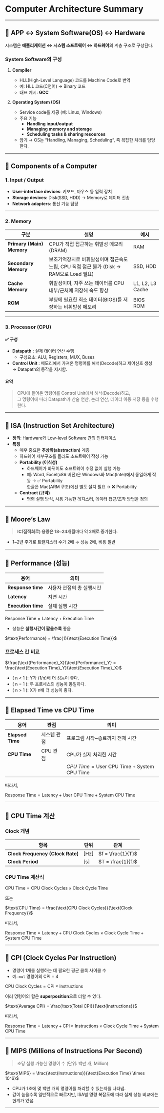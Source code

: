 # Computer Architecture Summary

---

## 🔸 APP ↔ System Software(OS) ↔ Hardware

시스템은 **애플리케이션 ↔ 시스템 소프트웨어 ↔ 하드웨어**의 계층 구조로 구성된다.

### System Software의 구성
1. **Compiler**
   - HLL(High-Level Language) 코드를 Machine Code로 번역
   - 예: HLL 코드(C언어) → Binary 코드
   - 대표 예시: **GCC**

2. **Operating System (OS)**
   - Service code를 제공 (예: Linux, Windows)
   - 주요 기능  
     - **Handling input/output**  
     - **Managing memory and storage**  
     - **Scheduling tasks & sharing resources**
   - 암기 → OS는 “Handling, Managing, Scheduling”, 즉 복잡한 처리를 담당한다.

---

## 🔸 Components of a Computer

### 1. Input / Output
- **User-interface devices**: 키보드, 마우스 등 입력 장치  
- **Storage devices**: Disk(SSD, HDD) → Memory로 데이터 전송  
- **Network adapters**: 통신 기능 담당

---

### 2. Memory

| 구분 | 설명 | 예시 |
|------|------|------|
| **Primary (Main) Memory** | CPU가 직접 접근하는 휘발성 메모리 (DRAM) | RAM |
| **Secondary Memory** | 보조기억장치로 비휘발성이며 접근속도 느림, CPU 직접 접근 불가 (Disk → RAM으로 Load 필요) | SSD, HDD |
| **Cache Memory** | 휘발성이며, 자주 쓰는 데이터를 CPU 내부/근처에 저장해 속도 향상 | L1, L2, L3 Cache |
| **ROM** | 부팅에 필요한 최소 데이터(BIOS)를 저장하는 비휘발성 메모리 | BIOS ROM |

---

### 3. Processor (CPU)

#### ✅ 구성
- **Datapath** : 실제 데이터 연산 수행  
  - 구성요소: ALU, Registers, MUX, Buses
- **Control Unit** : 메모리에서 가져온 명령어를 해석(Decode)하고 제어신호 생성  
  → Datapath의 동작을 지시함.

#### 요약
> CPU에 들어온 명령어를 Control Unit에서 해석(Decode)하고,  
> 그 명령어에 따라 Datapath가 산술 연산, 논리 연산, 데이터 이동·저장 등을 수행한다.

---

## 🔸 ISA (Instruction Set Architecture)

- **정의**: Hardware와 Low-level Software 간의 인터페이스  
- **특징**
  - 매우 중요한 **추상화(abstraction)** 계층
  - 하드웨어 세부구조를 몰라도 소프트웨어 작성 가능
  - **Portability (이식성)**  
    - 하드웨어가 바뀌어도 소프트웨어 수정 없이 실행 가능  
    - 예: Word, Excel(x86 버전)은 Windows와 Mac(Intel)에서 동일하게 작동 → ✅ Portability  
      한글은 Mac(ARM 구조)에선 별도 설치 필요 → ❌ Portability
  - **Contract (규약)**  
    - 명령 실행 방식, 사용 가능한 레지스터, 데이터 접근/조작 방법을 정의

---

## 🔸 Moore’s Law

> **IC(집적회로) 용량은 18~24개월마다 약 2배로 증가한다.**

- 1~2년 주기로 트랜지스터 수가 2배 → 성능 2배, 비용 절반  

---

## 🔸 Performance (성능)

| 용어 | 의미 |
|------|------|
| **Response time** | 사용자 관점의 총 실행시간 |
| **Latency** | 지연 시간 |
| **Execution time** | 실제 실행 시간 |

$\text{Response Time} = \text{Latency} + \text{Execution Time}$

- 성능은 **실행시간이 짧을수록** 좋음  

$\text{Performance} = \frac{1}{\text{Execution Time}}$

### 프로세스 간 비교

$\frac{\text{Performance}_X}{\text{Performance}_Y} = \frac{\text{Execution Time}_Y}{\text{Execution Time}_X}$

- \( n < 1 \): Y가 (1/n)배 더 성능이 좋다.  
- \( n = 1 \): 두 프로세스의 성능이 동일하다.  
- \( n > 1 \): X가 n배 더 성능이 좋다.

---

## 🔸 Elapsed Time vs CPU Time

| 용어 | 관점 | 의미 |
|------|------|------|
| **Elapsed Time** | 시스템 관점 | 프로그램 시작~종료까지 전체 시간 |
| **CPU Time** | CPU 관점 | CPU가 실제 처리한 시간 |
|  |  | $CPU\ Time = \text{User CPU Time} + \text{System CPU Time}$ |

따라서,

$\text{Response Time} = \text{Latency} + \text{User CPU Time} + \text{System CPU Time}$

---

## 🔸 CPU Time 계산

### Clock 개념

| 항목 | 단위 | 관계 |
|------|------|------|
| **Clock Frequency (Clock Rate)** | [Hz] | $f = \frac{1}{T}$ |
| **Clock Period** | [s] | $T = \frac{1}{f}$ |

### CPU Time 계산식

$\text{CPU Time} = \text{CPU Clock Cycles} \times \text{Clock Cycle Time}$

또는

$\text{CPU Time} = \frac{\text{CPU Clock Cycles}}{\text{Clock Frequency}}$

따라서,

$\text{Response Time} = \text{Latency} + \text{CPU Clock Cycles} \times \text{Clock Cycle Time} + \text{System CPU Time}$

---

## 🔸 CPI (Clock Cycles Per Instruction)

- 명령어 1개를 실행하는 데 필요한 평균 클록 사이클 수  
- 예: `mul` 명령어의 CPI = 4  

$\text{CPU Clock Cycles} = \text{CPI} \times \text{Instructions}$

여러 명령어의 합은 **superposition**으로 더할 수 있다.  

$\text{Average CPI} = \frac{\text{Total CPI}}{\text{Instructions}}$

따라서,

$\text{Response Time} = \text{Latency} + \text{CPI} \times \text{Instructions} \times \text{Clock Cycle Time} + \text{System CPU Time}$

---

## 🔸 MIPS (Millions of Instructions Per Second)

> 초당 실행 가능한 명령어 수 (단위: 백만 개, Million)

$\text{MIPS} = \frac{\text{Instructions}}{\text{Execution Time} \times 10^6}$

- CPU가 1초에 몇 백만 개의 명령어를 처리할 수 있는지를 나타냄.  
- 값이 높을수록 일반적으로 빠르지만, ISA별 명령 복잡도에 따라 실제 성능 비교에는 한계가 있음.

---